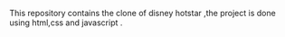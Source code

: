 This repository contains the clone of disney hotstar ,the project is done using html,css and javascript .
